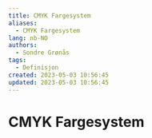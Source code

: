 ```yaml
---
title: CMYK Fargesystem
aliases: 
  - CMYK Fargesystem
lang: nb-NO
authors:
  - Sondre Grønås
tags:
  - Definisjon
created: 2023-05-03 10:56:45
updated: 2023-05-03 10:56:45
---
```

# CMYK Fargesystem
